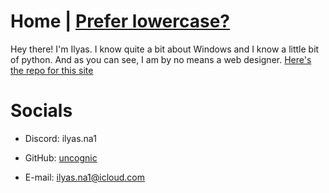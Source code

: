 # **Home | [Prefer lowercase?](https://uncognic.github.io)**
Hey there! I'm Ilyas. I know quite a bit about Windows and I know a little bit of python. And as you can see, I am by no means a web designer. [Here's the repo for this site](https://github.com/wjk4/wjk4.github.io)

# **Socials**

- Discord: ilyas.na1

- GitHub: [uncognic](https://github.com/kryxzz)

- E-mail: ilyas.na1@icloud.com
  
  
  
  
  
  
  
  

